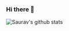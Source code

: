 ### Hi there 👋

![Saurav's github stats](https://github-readme-stats.vercel.app/api?username=sauravhiremath&count_private=true&show_icons=true&theme=gruvbox&hide_border=true)
